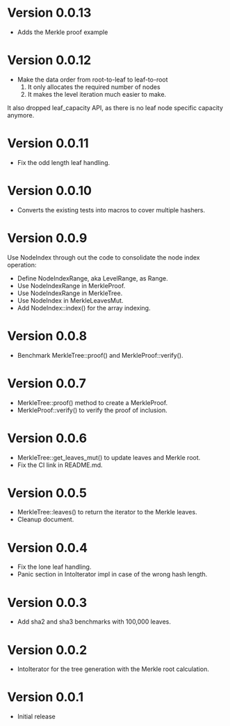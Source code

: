 # Version 0.0.13

- Adds the Merkle proof example

# Version 0.0.12

- Make the data order from root-to-leaf to leaf-to-root
  1. It only allocates the required number of nodes
  2. It makes the level iteration much easier to make.

It also dropped leaf_capacity API, as there is
no leaf node specific capacity anymore.

# Version 0.0.11

- Fix the odd length leaf handling.

# Version 0.0.10

- Converts the existing tests into macros to cover
  multiple hashers.

# Version 0.0.9

Use NodeIndex through out the code to consolidate the node
index operation:

- Define NodeIndexRange, aka LevelRange, as Range<NodeIndex>.
- Use NodeIndexRange in MerkleProof.
- Use NodeIndexRange in MerkleTree.
- Use NodeIndex in MerkleLeavesMut.
- Add NodeIndex::index() for the array indexing.

# Version 0.0.8

- Benchmark MerkleTree::proof() and MerkleProof::verify().

# Version 0.0.7

- MerkleTree::proof() method to create a MerkleProof.
- MerkleProof::verify() to verify the proof of inclusion.

# Version 0.0.6

- MerkleTree::get_leaves_mut() to update leaves and
  Merkle root.
- Fix the CI link in README.md.

# Version 0.0.5

- MerkleTree::leaves() to return the iterator to the Merkle leaves.
- Cleanup document.

# Version 0.0.4

- Fix the lone leaf handling.
- Panic section in IntoIterator impl in case of the wrong hash length.

# Version 0.0.3

- Add sha2 and sha3 benchmarks with 100,000 leaves.

# Version 0.0.2

- IntoIterator for the tree generation with the Merkle root calculation.

# Version 0.0.1

- Initial release
